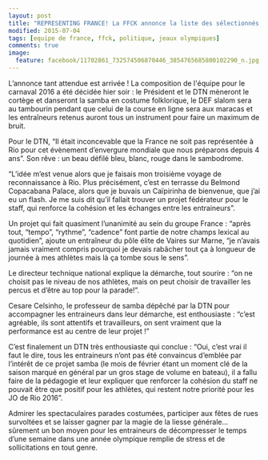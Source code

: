 ```yaml
---
layout: post
title: "REPRESENTING FRANCE! La FFCK annonce la liste des sélectionnés pour Rio 2016"
modified: 2015-07-04
tags: [equipe de france, ffck, politique, jeaux olympiques]
comments: true
image:
  feature: facebook/11702861_732574506870446_3854765685800102290_n.jpg
---
```


L’annonce tant attendue est arrivée ! La composition de l'équipe pour le carnaval 2016 a été décidée hier soir : le Président et le DTN mèneront le cortège et danseront la samba en costume folklorique, le DEF slalom sera au tambourin pendant que celui de la course en ligne sera aux maracas et les entraîneurs retenus auront tous un instrument pour faire un maximum de bruit.

Pour le DTN, “Il était inconcevable que la France ne soit pas représentée à Rio pour cet évènement d’envergure mondiale que nous préparons depuis 4 ans”. Son rêve : un beau défilé bleu, blanc, rouge dans le sambodrome.

“L’idée m’est venue alors que je faisais mon troisième voyage de reconnaissance à Rio. Plus précisément, c’est en terrasse du Belmond Copacabana Palace, alors que je buvais un Caïpirinha de bienvenue, que j’ai eu un flash. Je me suis dit qu’il fallait trouver un projet fédérateur pour le staff, qui renforce la cohésion et les échanges entre les entraineurs”.

Un projet qui fait quasiment l’unanimité au sein du groupe France : “après tout, “tempo”, “rythme”, “cadence” font partie de notre champs lexical au quotidien”, ajoute un entraîneur du pôle élite de Vaires sur Marne, “je n’avais jamais vraiment compris pourquoi je devais rabâcher tout ça à longueur de journée à mes athlètes mais là ça tombe sous le sens”.

Le directeur technique national explique la démarche, tout sourire : “on ne choisit pas le niveau de nos athlètes, mais on peut choisir de travailler les percus et d’être au top pour la parade!”.

Cesare Celsinho, le professeur de samba dépêché par la DTN pour accompagner les entraineurs dans leur démarche, est enthousiaste : “c’est agréable, ils sont attentifs et travailleurs, on sent vraiment que la performance est au centre de leur projet !”

C’est finalement un DTN très enthousiaste qui conclue : “Oui, c’est vrai il faut le dire, tous les entraineurs n’ont pas été convaincus d’emblée par l’intérêt de ce projet samba (le mois de février étant un moment clé de la saison marqué en général par un gros stage de volume en bateau), il a fallu faire de la pédagogie et leur expliquer que renforcer la cohésion du staff ne pouvait être que positif pour les athlètes, qui restent notre priorité pour les JO de Rio 2016”.

Admirer les spectaculaires parades costumées, participer aux fêtes de rues survoltées et se laisser gagner par la magie de la liesse générale… sûrement un bon moyen pour les entraineurs de décompresser le temps d’une semaine dans une année olympique remplie de stress et de sollicitations en tout genre.
